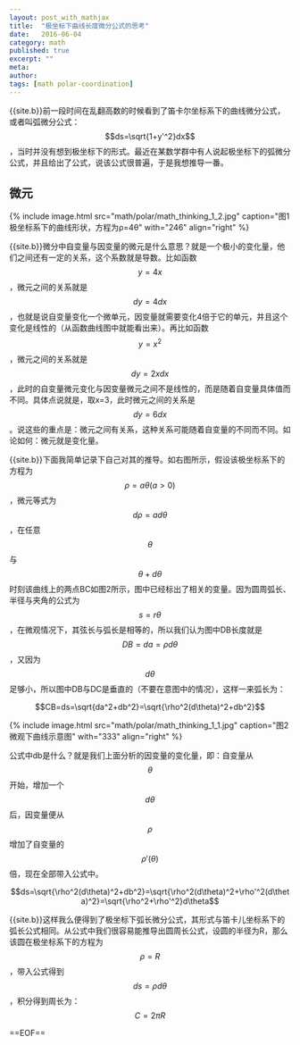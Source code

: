```yaml
---
layout: post_with_mathjax
title:  "极坐标下曲线长度微分公式的思考"
date:   2016-06-04
category: math
published: true
excerpt: ""
meta: 
author: 
tags: [math polar-coordination]
---
```

{{site.b}}前一段时间在乱翻高数的时候看到了笛卡尔坐标系下的曲线微分公式，或者叫弧微分公式：$$ds=\sqrt{1+y'^2}dx$$，当时并没有想到极坐标下的形式。最近在某数学群中有人说起极坐标下的弧微分公式，并且给出了公式，说该公式很普遍，于是我想推导一番。


## 微元

{% include image.html src="math/polar/math_thinking_1_2.jpg" caption="图1 极坐标系下的曲线形状，方程为&rho;=4&theta;" with="246" align="right" %}

{{site.b}}微分中自变量与因变量的微元是什么意思？就是一个极小的变化量，他们之间还有一定的关系，这个系数就是导数。比如函数$$y=4x$$，微元之间的关系就是$$dy=4dx$$，也就是说自变量变化一个微单元，因变量就需要变化4倍于它的单元，并且这个变化是线性的（从函数曲线图中就能看出来）。再比如函数$$y=x^2$$，微元之间的关系就是$$dy=2xdx$$，此时的自变量微元变化与因变量微元之间不是线性的，而是随着自变量具体值而不同。具体点说就是，取x=3，此时微元之间的关系是$$dy=6dx$$。说这些的重点是：微元之间有关系，这种关系可能随着自变量的不同而不同。如论如何：微元就是变化量。

{{site.b}}下面我简单记录下自己对其的推导。如右图所示，假设该极坐标系下的方程为$$\rho=a\theta (a>0)$$，微元等式为$$d\rho=ad\theta$$，在任意$$\theta$$与$$\theta+d\theta$$时刻该曲线上的两点BC如图2所示，图中已经标出了相关的变量。因为圆周弧长、半径与夹角的公式为$$s=r\theta$$，在微观情况下，其弦长与弧长是相等的，所以我们认为图中DB长度就是$$DB=da=\rho d\theta$$，又因为$$d\theta$$足够小，所以图中DB与DC是垂直的（不要在意图中的情况），这样一来弧长为：

$$CB=ds=\sqrt{da^2+db^2}=\sqrt{\rho^2(d\theta)^2+db^2}$$

{% include image.html src="math/polar/math_thinking_1_1.jpg" caption="图2 微观下曲线示意图" with="333" align="right" %}

公式中db是什么？就是我们上面分析的因变量的变化量，即：自变量从$$\theta$$开始，增加一个$$d\theta$$后，因变量便从$$\rho$$增加了自变量的$$\rho'(\theta)$$倍，现在全部带入公式中。

$$ds=\sqrt{\rho^2(d\theta)^2+db^2}=\sqrt{\rho^2(d\theta)^2+\rho'^2(d\theta)^2}=\sqrt{\rho^2+\rho'^2}d\theta$$

{{site.b}}这样我么便得到了极坐标下弧长微分公式，其形式与笛卡儿坐标系下的弧长公式相同。从公式中我们很容易能推导出圆周长公式，设圆的半径为R，那么该圆在极坐标系下的方程为$$\rho=R$$，带入公式得到$$ds=\rho d\theta$$，积分得到周长为：$$C=2\pi R$$







==EOF==









